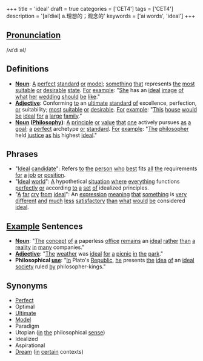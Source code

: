 +++
title = 'ideal'
draft = true
categories = ['CET4']
tags = ['CET4']
description = '[aiˈdiəl] a.理想的；观念的'
keywords = ['ai words', 'ideal']
+++

## [Pronunciation](/en/post/pronunciation/)
/ʌɪˈdiːəl/

## Definitions
- **[Noun](/en/post/noun/)**: [A](/en/post/a/) [perfect](/en/post/perfect/) [standard](/en/post/standard/) [or](/en/post/or/) [model](/en/post/model/); [something](/en/post/something/) [that](/en/post/that/) represents [the](/en/post/the/) [most](/en/post/most/) [suitable](/en/post/suitable/) [or](/en/post/or/) [desirable](/en/post/desirable/) [state](/en/post/state/). [For](/en/post/for/) [example](/en/post/example/): "[She](/en/post/she/) has an [ideal](/en/post/ideal/) [image](/en/post/image/) [of](/en/post/of/) [what](/en/post/what/) [her](/en/post/her/) [wedding](/en/post/wedding/) [should](/en/post/should/) [be](/en/post/be/) [like](/en/post/like/)."
- **[Adjective](/en/post/adjective/)**: Conforming [to](/en/post/to/) an [ultimate](/en/post/ultimate/) [standard](/en/post/standard/) [of](/en/post/of/) excellence, perfection, [or](/en/post/or/) suitability; [most](/en/post/most/) [suitable](/en/post/suitable/) [or](/en/post/or/) [desirable](/en/post/desirable/). [For](/en/post/for/) [example](/en/post/example/): "[This](/en/post/this/) [house](/en/post/house/) [would](/en/post/would/) [be](/en/post/be/) [ideal](/en/post/ideal/) [for](/en/post/for/) [a](/en/post/a/) [large](/en/post/large/) [family](/en/post/family/)."
- **[Noun](/en/post/noun/) ([Philosophy](/en/post/philosophy/))**: [A](/en/post/a/) [principle](/en/post/principle/) [or](/en/post/or/) [value](/en/post/value/) [that](/en/post/that/) [one](/en/post/one/) actively pursues [as](/en/post/as/) [a](/en/post/a/) [goal](/en/post/goal/); [a](/en/post/a/) [perfect](/en/post/perfect/) archetype [or](/en/post/or/) [standard](/en/post/standard/). [For](/en/post/for/) [example](/en/post/example/): "[The](/en/post/the/) [philosopher](/en/post/philosopher/) held [justice](/en/post/justice/) [as](/en/post/as/) [his](/en/post/his/) highest [ideal](/en/post/ideal/)."

## Phrases
- "[Ideal](/en/post/ideal/) [candidate](/en/post/candidate/)": Refers [to](/en/post/to/) [the](/en/post/the/) [person](/en/post/person/) [who](/en/post/who/) [best](/en/post/best/) fits [all](/en/post/all/) [the](/en/post/the/) requirements [for](/en/post/for/) [a](/en/post/a/) [job](/en/post/job/) [or](/en/post/or/) [position](/en/post/position/).
- "[Ideal](/en/post/ideal/) [world](/en/post/world/)": [A](/en/post/a/) hypothetical [situation](/en/post/situation/) [where](/en/post/where/) [everything](/en/post/everything/) functions [perfectly](/en/post/perfectly/) [or](/en/post/or/) according [to](/en/post/to/) [a](/en/post/a/) [set](/en/post/set/) [of](/en/post/of/) idealized principles.
- "[A](/en/post/a/) [far](/en/post/far/) [cry](/en/post/cry/) [from](/en/post/from/) [ideal](/en/post/ideal/)": An [expression](/en/post/expression/) [meaning](/en/post/meaning/) [that](/en/post/that/) [something](/en/post/something/) is [very](/en/post/very/) [different](/en/post/different/) [and](/en/post/and/) [much](/en/post/much/) [less](/en/post/less/) [satisfactory](/en/post/satisfactory/) [than](/en/post/than/) [what](/en/post/what/) [would](/en/post/would/) [be](/en/post/be/) considered [ideal](/en/post/ideal/).

## [Example](/en/post/example/) Sentences
- **[Noun](/en/post/noun/)**: "[The](/en/post/the/) [concept](/en/post/concept/) [of](/en/post/of/) [a](/en/post/a/) paperless [office](/en/post/office/) [remains](/en/post/remains/) an [ideal](/en/post/ideal/) [rather](/en/post/rather/) [than](/en/post/than/) [a](/en/post/a/) [reality](/en/post/reality/) [in](/en/post/in/) [many](/en/post/many/) companies."
- **[Adjective](/en/post/adjective/)**: "[The](/en/post/the/) [weather](/en/post/weather/) was [ideal](/en/post/ideal/) [for](/en/post/for/) [a](/en/post/a/) [picnic](/en/post/picnic/) [in](/en/post/in/) [the](/en/post/the/) [park](/en/post/park/)."
- **Philosophical [use](/en/post/use/)**: "[In](/en/post/in/) Plato's [Republic](/en/post/republic/), [he](/en/post/he/) presents [the](/en/post/the/) [idea](/en/post/idea/) [of](/en/post/of/) an [ideal](/en/post/ideal/) [society](/en/post/society/) ruled [by](/en/post/by/) philosopher-kings."

## Synonyms
- [Perfect](/en/post/perfect/)
- Optimal
- [Ultimate](/en/post/ultimate/)
- [Model](/en/post/model/)
- Paradigm
- Utopian ([in](/en/post/in/) [the](/en/post/the/) philosophical [sense](/en/post/sense/))
- Idealized
- Aspirational
- [Dream](/en/post/dream/) ([in](/en/post/in/) [certain](/en/post/certain/) contexts)
